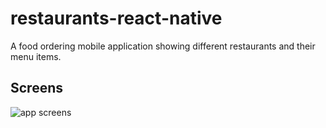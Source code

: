 # restaurants-react-native

A food ordering mobile application showing different restaurants and their menu items.

## Screens

<img src="https://github.com/jxne00/restaurants-app/blob/main/assets/demo/screenshot1.png" alt="app screens">
